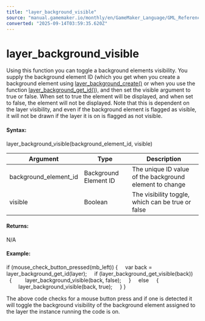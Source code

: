 ```yaml
---
title: "layer_background_visible"
source: "manual.gamemaker.io/monthly/en/GameMaker_Language/GML_Reference/Asset_Management/Rooms/Background_Layers/layer_background_visible.htm"
converted: "2025-09-14T03:59:35.620Z"
---
```


# layer\_background\_visible

Using this function you can toggle a background elements visibility. You supply the background element ID (which you get when you create a background element using [layer\_background\_create()](layer_background_create.md) or when you use the function [layer\_background\_get\_id()](layer_background_get_id.md)), and then set the visible argument to true or false. When set to true the element will be displayed, and when set to false, the element will not be displayed. Note that this is dependent on the layer visibility, and even if the background element is flagged as visible, it will not be drawn if the layer it is on is flagged as not visible.

#### Syntax:

layer\_background\_visible(background\_element\_id, visible)

| Argument | Type | Description |
| --- | --- | --- |
| background_element_id | Background Element ID | The unique ID value of the background element to change |
| visible | Boolean | The visibility toggle, which can be true or false |

#### Returns:

N/A

#### Example:

if (mouse\_check\_button\_pressed(mb\_left))
{
    var back = layer\_background\_get\_id(layer);
    if (layer\_background\_get\_visible(back))
    {
        layer\_background\_visible(back, false);
    }
    else
    {
        layer\_background\_visible(back, true);
    }
}

The above code checks for a mouse button press and if one is detected it will toggle the background visibility of the background element assigned to the layer the instance running the code is on.